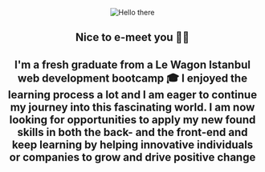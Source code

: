 <p align="center">
  <img src="https://nerdist.com/wp-content/uploads/2017/08/Obi-Wan-Hello-08182017.gif" alt="Hello there">
</p>
<h2 align="center">Nice to e-meet you 🤝🏻<h2>
<p align="center">
  I'm a fresh graduate from a Le Wagon Istanbul web development bootcamp 🎓
  I enjoyed the learning process a lot and I am eager to continue my journey into this fascinating world. I am now looking for opportunities to apply my new found skills in both the back- and the front-end and keep learning by helping innovative individuals or companies to grow and drive positive change
</p>
